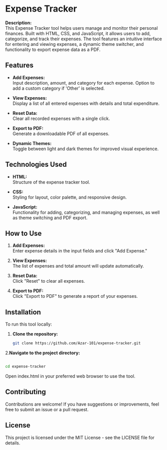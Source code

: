 # Expense Tracker

**Description:**  
This Expense Tracker tool helps users manage and monitor their personal finances. Built with HTML, CSS, and JavaScript, it allows users to add, categorize, and track their expenses. The tool features an intuitive interface for entering and viewing expenses, a dynamic theme switcher, and functionality to export expense data as a PDF.

## Features

- **Add Expenses:**  
  Input description, amount, and category for each expense. Option to add a custom category if 'Other' is selected.

- **View Expenses:**  
  Display a list of all entered expenses with details and total expenditure.

- **Reset Data:**  
  Clear all recorded expenses with a single click.

- **Export to PDF:**  
  Generate a downloadable PDF of all expenses.

- **Dynamic Themes:**  
  Toggle between light and dark themes for improved visual experience.

## Technologies Used

- **HTML:**  
  Structure of the expense tracker tool.

- **CSS:**  
  Styling for layout, color palette, and responsive design.

- **JavaScript:**  
  Functionality for adding, categorizing, and managing expenses, as well as theme switching and PDF export.

## How to Use

1. **Add Expenses:**  
   Enter expense details in the input fields and click "Add Expense."

2. **View Expenses:**  
   The list of expenses and total amount will update automatically.

3. **Reset Data:**  
   Click "Reset" to clear all expenses.

4. **Export to PDF:**  
   Click "Export to PDF" to generate a report of your expenses.

## Installation

To run this tool locally:

1. **Clone the repository:**  
   ```bash
   git clone https://github.com/Azar-101/expense-tracker.git
   ```
2.**Navigate to the project directory:**

```bash

cd expense-tracker
```
Open index.html in your preferred web browser to use the tool.

## Contributing
Contributions are welcome! If you have suggestions or improvements, feel free to submit an issue or a pull request.

## License
This project is licensed under the MIT License - see the LICENSE file for details.
